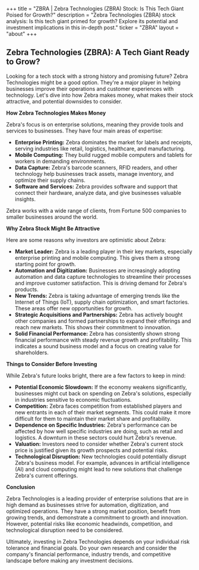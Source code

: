 +++
title = "ZBRA |  Zebra Technologies (ZBRA) Stock: Is This Tech Giant Poised for Growth?"
description = "Zebra Technologies (ZBRA) stock analysis: Is this tech giant primed for growth? Explore its potential and investment implications in this in-depth post."
ticker = "ZBRA"
layout = "about"
+++

        


## Zebra Technologies (ZBRA): A Tech Giant Ready to Grow?

Looking for a tech stock with a strong history and promising future? Zebra Technologies might be a good option. They're a major player in helping businesses improve their operations and customer experiences with technology. Let's dive into how Zebra makes money, what makes their stock attractive, and potential downsides to consider.

**How Zebra Technologies Makes Money**

Zebra's focus is on enterprise solutions, meaning they provide tools and services to businesses. They have four main areas of expertise:

* **Enterprise Printing:** Zebra dominates the market for labels and receipts, serving industries like retail, logistics, healthcare, and manufacturing.
* **Mobile Computing:** They build rugged mobile computers and tablets for workers in demanding environments.
* **Data Capture:** Zebra's barcode scanners, RFID readers, and other technology help businesses track assets, manage inventory, and optimize their supply chains.
* **Software and Services:** Zebra provides software and support that connect their hardware, analyze data, and give businesses valuable insights.

Zebra works with a wide range of clients, from Fortune 500 companies to smaller businesses around the world.

**Why Zebra Stock Might Be Attractive**

Here are some reasons why investors are optimistic about Zebra:

* **Market Leader:** Zebra is a leading player in their key markets, especially enterprise printing and mobile computing. This gives them a strong starting point for growth.
* **Automation and Digitization:** Businesses are increasingly adopting automation and data capture technologies to streamline their processes and improve customer satisfaction. This is driving demand for Zebra's products.
* **New Trends:** Zebra is taking advantage of emerging trends like the Internet of Things (IoT), supply chain optimization, and smart factories. These areas offer new opportunities for growth.
* **Strategic Acquisitions and Partnerships:** Zebra has actively bought other companies and formed partnerships to expand their offerings and reach new markets. This shows their commitment to innovation.
* **Solid Financial Performance:** Zebra has consistently shown strong financial performance with steady revenue growth and profitability. This indicates a sound business model and a focus on creating value for shareholders.

**Things to Consider Before Investing**

While Zebra's future looks bright, there are a few factors to keep in mind:

* **Potential Economic Slowdown:** If the economy weakens significantly, businesses might cut back on spending on Zebra's solutions, especially in industries sensitive to economic fluctuations.
* **Competition:** Zebra faces competition from established players and new entrants in each of their market segments. This could make it more difficult for them to maintain their market share and profitability.
* **Dependence on Specific Industries:** Zebra's performance can be affected by how well specific industries are doing, such as retail and logistics. A downturn in these sectors could hurt Zebra's revenue.
* **Valuation:** Investors need to consider whether Zebra's current stock price is justified given its growth prospects and potential risks.
* **Technological Disruption:** New technologies could potentially disrupt Zebra's business model. For example, advances in artificial intelligence (AI) and cloud computing might lead to new solutions that challenge Zebra's current offerings.

**Conclusion**

Zebra Technologies is a leading provider of enterprise solutions that are in high demand as businesses strive for automation, digitization, and optimized operations. They have a strong market position, benefit from growing trends, and demonstrate a commitment to growth and innovation. However, potential risks like economic headwinds, competition, and technological disruption need to be considered.

Ultimately, investing in Zebra Technologies depends on your individual risk tolerance and financial goals. Do your own research and consider the company's financial performance, industry trends, and competitive landscape before making any investment decisions. 

        